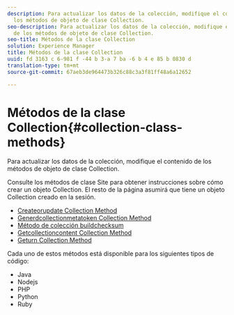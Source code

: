 ```yaml
---
description: Para actualizar los datos de la colección, modifique el contenido de
  los métodos de objeto de clase Collection.
seo-description: Para actualizar los datos de la colección, modifique el contenido
  de los métodos de objeto de clase Collection.
seo-title: Métodos de la clase Collection
solution: Experience Manager
title: Métodos de la clase Collection
uuid: fd 3163 c 6-981 f -44 b 3-a 7 ba -6 b 4 e 85 b 0830 d
translation-type: tm+mt
source-git-commit: 67aeb3de964473b326c88c3a3f81ff48a6a12652

---
```



# Métodos de la clase Collection{#collection-class-methods}

Para actualizar los datos de la colección, modifique el contenido de los métodos de objeto de clase Collection.

Consulte los métodos de clase Site para obtener instrucciones sobre cómo crear un objeto Collection. El resto de la página asumirá que tiene un objeto Collection creado en la sesión.

* [Createorupdate Collection Method](#r_createorupdate_collection_method)
* [Generdcollectionmetatoken Collection Method](#r_buildcollectionmetatoken_collection_method)
* [Método de colección buildchecksum](#r_buildchecksum_collection_method)
* [Getcollectioncontent Collection Method](#t_getcollectioncontent_collection_method)
* [Geturn Collection Method](#r_geturn_collection_method)

Cada uno de estos métodos está disponible para los siguientes tipos de código:

* Java
* Nodejs
* PHP
* Python
* Ruby

